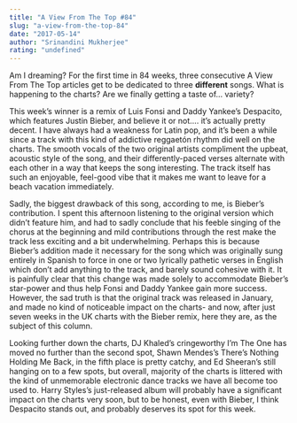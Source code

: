 ```yaml
---
title: "A View From The Top #84"
slug: "a-view-from-the-top-84"
date: "2017-05-14"
author: "Srinandini Mukherjee"
rating: "undefined"
---
```


Am I dreaming? For the first time in 84 weeks, three consecutive A View From The Top articles get to be dedicated to three **different** songs. What is happening to the charts? Are we finally getting a taste of… variety?

This week’s winner is a remix of Luis Fonsi and Daddy Yankee’s Despacito, which features Justin Bieber, and believe it or not…. it’s actually pretty decent. I have always had a weakness for Latin pop, and it’s been a while since a track with this kind of addictive reggaetón rhythm did well on the charts. The smooth vocals of the two original artists compliment the upbeat, acoustic style of the song, and their differently-paced verses alternate with each other in a way that keeps the song interesting. The track itself has such an enjoyable, feel-good vibe that it makes me want to leave for a beach vacation immediately.

Sadly, the biggest drawback of this song, according to me, is Bieber’s contribution. I spent this afternoon listening to the original version which didn’t feature him, and had to sadly conclude that his feeble singing of the chorus at the beginning and mild contributions through the rest make the track less exciting and a bit underwhelming. Perhaps this is because Bieber’s addition made it necessary for the song which was originally sung entirely in Spanish to force in one or two lyrically pathetic verses in English which don’t add anything to the track, and barely sound cohesive with it. It is painfully clear that this change was made solely to accommodate Bieber’s star-power and thus help Fonsi and Daddy Yankee gain more success. However, the sad truth is that the original track was released in January, and made no kind of noticeable impact on the charts- and now, after just seven weeks in the UK charts with the Bieber remix, here they are, as the subject of this column.

Looking further down the charts, DJ Khaled’s cringeworthy I’m The One has moved no further than the second spot, Shawn Mendes’s There’s Nothing Holding Me Back, in the fifth place is pretty catchy, and Ed Sheeran’s still hanging on to a few spots, but overall, majority of the charts is littered with the kind of unmemorable electronic dance tracks we have all become too used to. Harry Styles’s just-released album will probably have a significant impact on the charts very soon, but to be honest, even with Bieber, I think Despacito stands out, and probably deserves its spot for this week.
